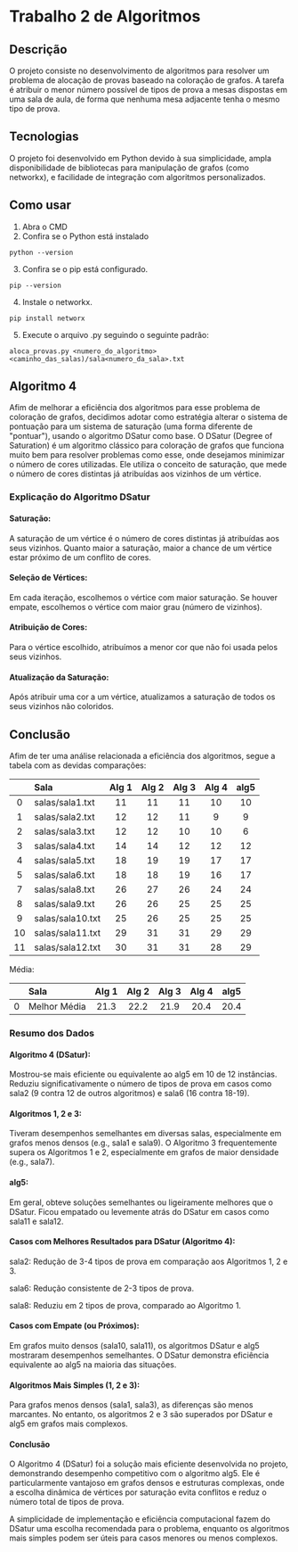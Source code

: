 #  Trabalho 2 de Algoritmos
## Descrição
O projeto consiste no desenvolvimento de algoritmos para resolver um problema de alocação de provas baseado na coloração de grafos. A tarefa é atribuir o menor número possível de tipos de prova a mesas dispostas em uma sala de aula, de forma que nenhuma mesa adjacente tenha o mesmo tipo de prova. 

## Tecnologias
O projeto foi desenvolvido em Python devido à sua simplicidade, ampla disponibilidade de bibliotecas para manipulação de grafos (como networkx), e facilidade de integração com algoritmos personalizados.

## Como usar
1. Abra o CMD 
2. Confira se o Python está instalado
```
python --version
```
3. Confira se o pip está configurado.
```
pip --version 
```
4. Instale o networkx.
```
pip install networx
```
5. Execute o arquivo .py seguindo o seguinte padrão:
```
aloca_provas.py <numero_do_algoritmo> <caminho_das_salas)/sala<numero_da_sala>.txt
```


## Algoritmo 4

Afim de melhorar a eficiência dos algoritmos para esse problema de coloração de grafos, decidimos adotar como estratégia alterar o sistema de pontuação para um sistema de saturação (uma forma diferente de "pontuar"), usando o algoritmo DSatur como base.
O DSatur (Degree of Saturation) é um algoritmo clássico para coloração de grafos que funciona muito bem para resolver problemas como esse, onde desejamos minimizar o número de cores utilizadas. Ele utiliza o conceito de saturação, que mede o número de cores distintas já atribuídas aos vizinhos de um vértice.
### Explicação do Algoritmo DSatur

#### Saturação:

A saturação de um vértice é o número de cores distintas já atribuídas aos seus vizinhos.
Quanto maior a saturação, maior a chance de um vértice estar próximo de um conflito de cores.

#### Seleção de Vértices:

Em cada iteração, escolhemos o vértice com maior saturação.
Se houver empate, escolhemos o vértice com maior grau (número de vizinhos).

#### Atribuição de Cores:

Para o vértice escolhido, atribuímos a menor cor que não foi usada pelos seus vizinhos.

#### Atualização da Saturação:

Após atribuir uma cor a um vértice, atualizamos a saturação de todos os seus vizinhos não coloridos.


## Conclusão 
Afim de ter uma análise relacionada a eficiência dos algoritmos, segue a tabela com as devidas comparações: 

|    | Sala             |  Alg 1  |  Alg 2  |  Alg 3  |  Alg 4  |  alg5  |
|:--:|:-----------------|:-------:|:-------:|:-------:|:-------:|:------:|
| 0  | salas/sala1.txt  |   11    |   11    |   11    |   10    |   10   |
| 1  | salas/sala2.txt  |   12    |   12    |   11    |    9    |   9    |
| 2  | salas/sala3.txt  |   12    |   12    |   10    |   10    |   6    |
| 3  | salas/sala4.txt  |   14    |   14    |   12    |   12    |   12   |
| 4  | salas/sala5.txt  |   18    |   19    |   19    |   17    |   17   |
| 5  | salas/sala6.txt  |   18    |   18    |   19    |   16    |   17   |
| 7  | salas/sala8.txt  |   26    |   27    |   26    |   24    |   24   |
| 8  | salas/sala9.txt  |   26    |   26    |   25    |   25    |   25   |
| 9  | salas/sala10.txt |   25    |   26    |   25    |   25    |   25   |
| 10 | salas/sala11.txt |   29    |   31    |   31    |   29    |   29   |
| 11 | salas/sala12.txt |   30    |   31    |   31    |   28    |   29   |

Média:

|    | Sala             |  Alg 1  |  Alg 2  |  Alg 3  |  Alg 4  |  alg5  |
|:--:|:-----------------|:-------:|:-------:|:-------:|:-------:|:------:|
| 0  | Melhor Média  |   21.3    |   22.2    |   21.9    |   20.4    |   20.4   |


### Resumo dos Dados
#### Algoritmo 4 (DSatur):

Mostrou-se mais eficiente ou equivalente ao alg5 em 10 de 12 instâncias.
Reduziu significativamente o número de tipos de prova em casos como sala2 (9 contra 12 de outros algoritmos) e sala6 (16 contra 18-19).

#### Algoritmos 1, 2 e 3:

Tiveram desempenhos semelhantes em diversas salas, especialmente em grafos menos densos (e.g., sala1 e sala9).
O Algoritmo 3 frequentemente supera os Algoritmos 1 e 2, especialmente em grafos de maior densidade (e.g., sala7).

#### alg5:

Em geral, obteve soluções semelhantes ou ligeiramente melhores que o DSatur.
Ficou empatado ou levemente atrás do DSatur em casos como sala11 e sala12.

#### Casos com Melhores Resultados para DSatur (Algoritmo 4):

sala2: Redução de 3-4 tipos de prova em comparação aos Algoritmos 1, 2 e 3.

sala6: Redução consistente de 2-3 tipos de prova.

sala8: Reduziu em 2 tipos de prova, comparado ao Algoritmo 1.

#### Casos com Empate (ou Próximos):

Em grafos muito densos (sala10, sala11), os algoritmos DSatur e alg5 mostraram desempenhos semelhantes.
O DSatur demonstra eficiência equivalente ao alg5 na maioria das situações.

#### Algoritmos Mais Simples (1, 2 e 3):

Para grafos menos densos (sala1, sala3), as diferenças são menos marcantes.
No entanto, os algoritmos 2 e 3 são superados por DSatur e alg5 em grafos mais complexos.

#### Conclusão
O Algoritmo 4 (DSatur) foi a solução mais eficiente desenvolvida no projeto, demonstrando desempenho competitivo com o algoritmo alg5. Ele é particularmente vantajoso em grafos densos e estruturas complexas, onde a escolha dinâmica de vértices por saturação evita conflitos e reduz o número total de tipos de prova.

A simplicidade de implementação e eficiência computacional fazem do DSatur uma escolha recomendada para o problema, enquanto os algoritmos mais simples podem ser úteis para casos menores ou menos complexos.
